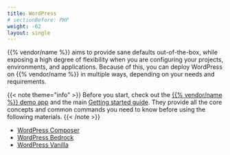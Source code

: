 ```yaml
---
title: WordPress
# sectionBefore: PHP
weight: -62
layout: single
---
```


{{% vendor/name %}} aims to provide sane defaults out-of-the-box, while exposing a high degree of flexibility when you are configuring your projects, environments, and applications.
Because of this, you can deploy WordPress on {{% vendor/name %}} in multiple ways, depending on your needs and requirements.

{{< note theme="info" >}}
Before you start, check out the [{{% vendor/name %}} demo app](https://console.upsun.com/projects/create-project) and the main [Getting started guide](/get-started/here/_index.md).
They provide all the core concepts and common commands you need to know before using the following materials.
{{< /note >}}

 - [WordPress Composer](/get-started/stacks/wordpress/composer.md)
 - [WordPress Bedrock](/get-started/stacks/wordpress/bedrock.md)
 - [WordPress Vanilla](/get-started/stacks/wordpress/vanilla.md)
